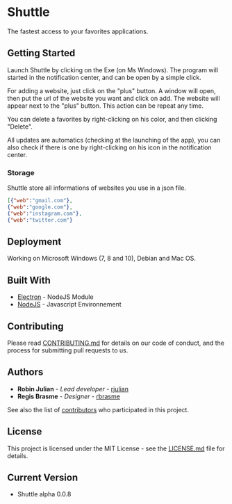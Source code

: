 # Shuttle

The fastest access to your favorites applications.

## Getting Started

Launch Shuttle by clicking on the Exe (on Ms Windows).
The program will started in the notification center, and can be open by a simple click.

For adding a website, just click on the "plus" button. A window will open, then put the url of the website you want and click on add.
The website will appear next to the "plus" button.
This action can be repeat any time.

You can delete a favorites by right-clicking on his color, and then clicking "Delete".

All updates are automatics (checking at the launching of the app), you can also check if there is one by right-clicking on his icon in the notification center.

### Storage

Shuttle store all informations of websites you use in a json file.

```json
[{"web":"gmail.com"},
{"web":"google.com"},
{"web":"instagram.com"},
{"web":"twitter.com"}
```

## Deployment

Working on Microsoft Windows (7, 8 and 10), Debian and Mac OS.

## Built With

* [Electron](https://electron.atom.io/) - NodeJS Module
* [NodeJS](https://nodejs.org) - Javascript Environnement

## Contributing

Please read [CONTRIBUTING.md](CONTRIBUTING.md) for details on our code of conduct, and the process for submitting pull requests to us.

## Authors

* **Robin Julian** - *Lead developer* - [rjulian](https://github.com/rjulian)
* **Regis Brasme** - *Designer* - [rbrasme](https://github.com/rbrasme)

See also the list of [contributors](https://github.com/ShuttleLtd/Shuttle/contributors) who participated in this project.

## License

This project is licensed under the MIT License - see the [LICENSE.md](https://github.com/ShuttleLtd/Shuttle/blob/master/LICENSE) file for details.

## Current Version

* Shuttle alpha 0.0.8
